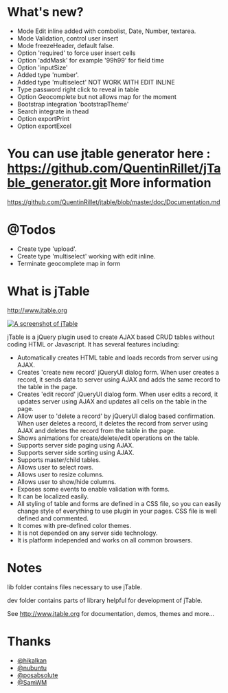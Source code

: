 What's new?
======

* Mode Edit inline added with combolist, Date, Number, textarea.
* Mode Validation, control user insert
* Mode freezeHeader, default false.
* Option 'required' to force user insert cells
* Option 'addMask' for example '99h99' for field time
* Option 'inputSize'
* Added type 'number'.
* Added type 'multiselect' NOT WORK WITH EDIT INLINE
* Type password right click to reveal in table
* Option Geocomplete but not allows map for the moment
* Bootstrap integration 'bootstrapTheme' 
* Search integrate in thead 
* Option exportPrint
* Option exportExcel


You can use jtable generator here : https://github.com/QuentinRillet/jTable_generator.git
More information
======
https://github.com/QuentinRillet/jtable/blob/master/doc/Documentation.md



@Todos
======
* Create type 'upload'.
* Create type 'multiselect' working with edit inline.
* Terminate geocomplete map in form 


What is jTable
======

http://www.jtable.org

[![A screenshot of jTable](https://raw.githubusercontent.com/hikalkan/jtable/master/screenshot.png)](http://jtable.org/)

jTable is a jQuery plugin used to create AJAX based CRUD tables without coding HTML or Javascript. It has several features including:

* Automatically creates HTML table and loads records from server using AJAX.
* Creates 'create new record' jQueryUI dialog form. When user creates a record, it sends data to server using AJAX and adds the same record to the table in the page.
* Creates 'edit record' jQueryUI dialog form. When user edits a record, it updates server using AJAX and updates all cells on the table in the page.
* Allow user to 'delete a record' by jQueryUI dialog based confirmation. When user deletes a record, it deletes the record from server using AJAX and deletes the record from the table in the page.
* Shows animations for create/delete/edit operations on the table.
* Supports server side paging using AJAX.
* Supports server side sorting using AJAX.
* Supports master/child tables.
* Allows user to select rows.
* Allows user to resize columns.
* Allows user to show/hide columns.
* Exposes some events to enable validation with forms.
* It can be localized easily.
* All styling of table and forms are defined in a CSS file, so you can easily change style of everything to use plugin in your pages. CSS file is well defined and commented.
* It comes with pre-defined color themes.
* It is not depended on any server side technology.
* It is platform independed and works on all common browsers.

Notes
======

lib folder contains files necessary to use jTable.

dev folder contains parts of library helpful for development of jTable.

See http://www.jtable.org for documentation, demos, themes and more...

Thanks
======

* <a href="https://github.com/hikalkan">@hikalkan</a>
* <a href="https://github.com/nubuntu">@nubuntu</a>
* <a href="https://github.com/posabsolute">@posabsolute</a>
* <a href="https://github.com/SamWM">@SamWM</a>


